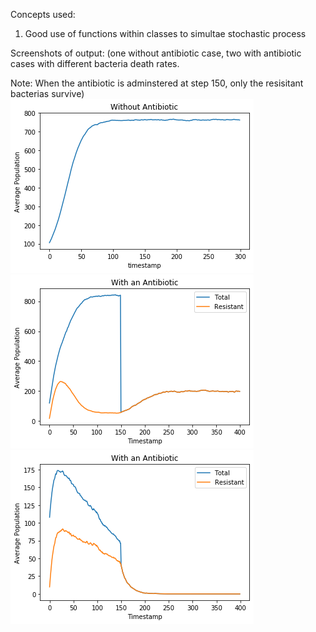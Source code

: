 Concepts used:
1) Good use of functions within classes to simultae stochastic process

Screenshots of output: 
(one without antibiotic case, two with antibiotic cases with different bacteria death rates.

Note: When the antibiotic is adminstered at step 150, only the resisitant bacterias survive)
![](Figure_1.png)
![](Figure_2.png)
![](Figure_3.png)
